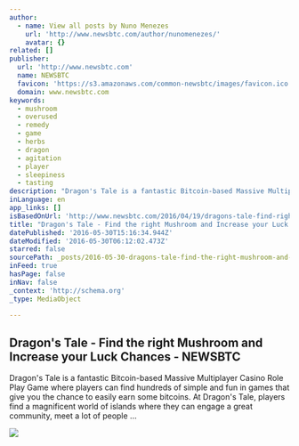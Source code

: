 ```yaml
---
author:
  - name: View all posts by Nuno Menezes
    url: 'http://www.newsbtc.com/author/nunomenezes/'
    avatar: {}
related: []
publisher:
  url: 'http://www.newsbtc.com'
  name: NEWSBTC
  favicon: 'https://s3.amazonaws.com/common-newsbtc/images/favicon.ico'
  domain: www.newsbtc.com
keywords:
  - mushroom
  - overused
  - remedy
  - game
  - herbs
  - dragon
  - agitation
  - player
  - sleepiness
  - tasting
description: "Dragon's Tale is a fantastic Bitcoin-based Massive Multiplayer Casino Role Play Game where players can find hundreds of simple and fun in games that give you the chance to easily earn some bitcoins. At Dragon's Tale, players find a magnificent world of islands where they can engage a great community, meet a lot of people ..."
inLanguage: en
app_links: []
isBasedOnUrl: 'http://www.newsbtc.com/2016/04/19/dragons-tale-find-right-mushroom-increase-luck-chances/'
title: "Dragon's Tale - Find the right Mushroom and Increase your Luck Chances - NEWSBTC"
datePublished: '2016-05-30T15:16:34.944Z'
dateModified: '2016-05-30T06:12:02.473Z'
starred: false
sourcePath: _posts/2016-05-30-dragons-tale-find-the-right-mushroom-and-increase-your-lu.md
inFeed: true
hasPage: false
inNav: false
_context: 'http://schema.org'
_type: MediaObject

---
```

<article style=""><h1>Dragon's Tale - Find the right Mushroom and Increase your Luck Chances - NEWSBTC</h1><p>Dragon's Tale is a fantastic Bitcoin-based Massive Multiplayer Casino Role Play Game where players can find hundreds of simple and fun in games that give you the chance to easily earn some bitcoins. At Dragon's Tale, players find a magnificent world of islands where they can engage a great community, meet a lot of people ...</p><img src="http://s3.amazonaws.com/main-newsbtc-images/2016/04/18155743/DT12.jpg" /></article>